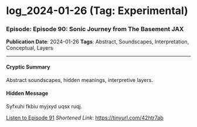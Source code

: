 # log_2024-01-26 (Tag: Experimental)

### Episode: Episode 90: Sonic Journey from The Basement JAX

**Publication Date**: 2024-01-26
**Tags**: Abstract, Soundscapes, Interpretation, Conceptual, Layers

---

#### Cryptic Summary
Abstract soundscapes, hidden meanings, interpretive layers.

#### Hidden Message
Syfxuhi fkbiu myjxyd uqsx ruqj.

[Listen to Episode 91](https://tinyurl.com/42htr7ab)
*Shortened Link*: https://tinyurl.com/42htr7ab
